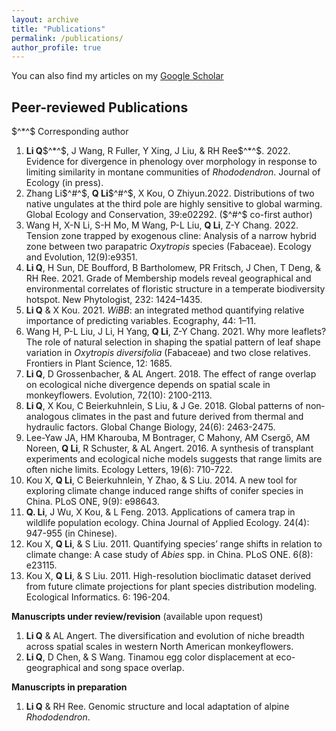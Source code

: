 ```yaml
---
layout: archive
title: "Publications"
permalink: /publications/
author_profile: true
---
```


You can also find my articles on my [Google Scholar](https://scholar.google.com/citations?user=chGL78AAAAAJ&hl=en&authuser=1)


Peer-reviewed Publications
------
$^*^$ Corresponding author

1. **Li Q**$^*^$, J Wang, R Fuller, Y Xing, J Liu, & RH Ree$^*^$. 2022. Evidence for divergence in phenology over morphology in response to limiting similarity in montane communities of *Rhododendron*. Journal of Ecology (in press).
1. Zhang Li$^#^$, **Q Li**$^#^$, X Kou, O Zhiyun.2022. Distributions of two native ungulates at the third pole are highly sensitive to global warming. Global Ecology and Conservation, 39:e02292. ($^#^$ co-first author)
1. Wang H, X-N Li, S-H Mo, M Wang, P-L Liu, **Q Li**, Z-Y Chang. 2022. Tension zone trapped by exogenous cline: Analysis of a narrow hybrid zone between two parapatric *Oxytropis* species (Fabaceae). Ecology and Evolution, 12(9):e9351.
1. **Li Q**, H Sun, DE Boufford, B Bartholomew, PR Fritsch, J Chen, T Deng, & RH Ree. 2021. Grade of Membership models reveal geographical and environmental correlates of floristic structure in a temperate biodiversity hotspot. New Phytologist, 232: 1424–1435.
1. **Li Q** & X Kou. 2021. *WiBB*: an integrated method quantifying relative importance of predicting variables. Ecography, 44: 1–11.
1. Wang H, P-L Liu, J Li, H Yang, **Q Li**, Z-Y Chang. 2021. Why more leaflets? The role of natural selection in shaping the spatial pattern of leaf shape variation in *Oxytropis diversifolia* (Fabaceae) and two close relatives. Frontiers in Plant Science, 12: 1685.
1. **Li Q**, D Grossenbacher, & AL Angert. 2018. The effect of range overlap on ecological niche divergence depends on spatial scale in monkeyflowers. Evolution, 72(10): 2100-2113.
2. **Li Q**, X Kou, C Beierkuhnlein, S Liu, & J Ge. 2018. Global patterns of non‐analogous climates in the past and future derived from thermal and hydraulic factors. Global Change Biology, 24(6): 2463-2475.
3. Lee-Yaw JA, HM Kharouba, M Bontrager, C Mahony, AM Csergő, AM Noreen, **Q Li**, R Schuster, & AL Angert. 2016. A synthesis of transplant experiments and ecological niche models suggests that range limits are often niche limits. Ecology Letters, 19(6): 710-722.
4. Kou X, **Q Li**, C Beierkuhnlein, Y Zhao, & S Liu. 2014. A new tool for exploring climate change induced range shifts of conifer species in China. PLoS ONE, 9(9): e98643.
5. **Q. Li**, J Wu, X Kou, & L Feng. 2013. Applications of camera trap in wildlife population ecology. China Journal of Applied Ecology. 24(4): 947-955 (in Chinese).
6. Kou X, **Q Li**, & S Liu. 2011. Quantifying species’ range shifts in relation to climate change: A case study of *Abies* spp. in China. PLoS ONE. 6(8): e23115.
7. Kou X, **Q Li**, & S Liu. 2011. High-resolution bioclimatic dataset derived from future climate projections for plant species distribution modeling. Ecological Informatics. 6: 196-204.

**Manuscripts under review/revision** (available upon request)
1. **Li Q** & AL Angert. The diversification and evolution of niche breadth across spatial scales in western North American monkeyflowers.
2. **Li Q**, D Chen, & S Wang. Tinamou egg color displacement at eco-geographical and song space overlap.

**Manuscripts in preparation**
1. **Li Q** & RH Ree. Genomic structure and local adaptation of alpine *Rhododendron*.
